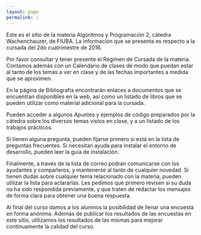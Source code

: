 ```yaml
---
layout: page
permalink: /
---
```


Este es el sitio de la materia Algoritmos y Programación 2, cátedra Wachenchauzer,
de FIUBA. La información que se presenta es respecto a la cursada del 2do
cuatrimestre de 2016.

Por favor consultar y tener presente el Régimen de Cursada de la materia. Contamos
además con un Calendario de clases de modo que puedan estar al tanto de los temas
a ver en clase y de las fechas importantes a medida que se aproximen.

En la página de Bibliografía encontrarán enlaces a documentos que se encuentran
disponibles en la web, así como un listado de libros que se pueden utilizar como
material adicional para la cursada.

Pueden acceder a algunos Apuntes y ejemplos de código preparados por la cátedra
sobre los diversos temas vistos en clase, y a un listado de los trabajos prácticos.

Si tienen alguna pregunta, pueden fijarse primero si está en la lista de preguntas
frecuentes. Si necesitan ayuda para instalar el entorno de desarrollo, pueden leer
la guía de instalación.

Finalmente, a través de la lista de correo podrán comunicarse con los ayudantes
y compañeros, y mantenerse al tanto de cualquier novedad. Si tienen dudas sobre
cualquier tema relacionado con la materia, pueden utilizar la lista para aclararlas.
Les pedimos que primero revisen si su duda no ha sido respondida previamente, y
que traten de redactar los mensajes de forma clara para obtener una buena respuesta.

Al final del curso damos a los alumnos la posibilidad de llenar una encuesta en
forma anónima. Además de publicar los resultados de las encuestas en este sitio,
utilizamos los resultados de las mismas para mejorar continuamente la calidad del curso.
